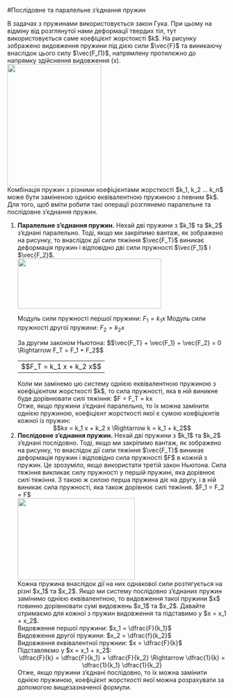 #Послiдовне та паралельне з’єднання пружин
<div class="space">В задачах з пружинами використовується закон Гука. При цьому на вiдмiну вiд розглянутої нами деформацiї твердих тiл, тут використовується саме коефiцiєнт жорстокстi $k$. На рисунку зображено видовження пружини пiд дiєю сили $\vec{F}$ та виникаючу внаслiдок цього силу $\vec{F_П}$, напрямлену протилежно до напрямку здiйснення видовження (x).</div>

<div class="space"><img class="image" width="216" height="280" src="https://rawgit.com/chudaol/ed-era-book-physics/master/images/chapter_4/22.png"></div>

<div class="space">Комбiнацiя пружин з рiзними коефiцiєнтами жорсткостi $k_1, k_2 ... k_n$ може бути замiненою однiєю еквiвалентною пружиною з певним $k$. Для того, щоб вмiти робити такi операцiї розглянемо паралельне та послiдовне з’єднання пружин.</div>

<ol>
<li>
<div class="space"><span class="p1"><b>Паралельне з’єднання пружин.</b></span> Нехай двi пружини з $k_1$ та $k_2$ з’єднанi паралельно. Тодi, якщо ми закрiпимо вантаж, як зображено на рисунку, то внаслiдок дiї сили тяжiння $\vec{F_Т}$ виникає деформацiя пружин i вiдповiдно двi сили
пружностi $\vec{F_1}$ i $\vec{F_2}$.</div>

<div class="space"><img class="image" width="330" height="115" src="https://rawgit.com/chudaol/ed-era-book-physics/master/images/chapter_4/23.png"></div>

Модуль сили пружностi першої пружини: $F_1 = k_1 x$
Модуль сили пружностi другої пружини: $F_2 = k_2 x$
<div class="space">За другим законом Ньютона: $$\vec{F_Т} + \vec{F_1} + \vec{F_2} = 0 \Rightarrow F_Т = F_1 + F_2$$</div>
<div class="centered-table-wrapper">
<table class="centered-table">
<tr class="eq">
<td class="eq">
<p1>$$F_Т = k_1 x + k_2 x$$</p1>
</td>
</tr>
</table></div>
Коли ми замiнемо цю систему однiєю еквiвалентною пружиною з коефiцiєнтом жорсткостi $k$, то сила пружностi, яка в нiй виникне буде дорiвнювати силi тяжiння: <span class="p1">$F = F_Т = kx</span>
<div class="space">Отже, якщо пружини з’єднанi паралельно, то їх можна замiнити однiєю пружиною, коефiцiєнт жорсткостi якої є сумою коефiцiєнтiв кожної iз пружин:</div>
<div class="space" align="center">$$kx = k_1 x + k_2 x \Rightarrow k = k_1 + k_2$$</div>
</li>
<li>
<div class="space"><span class="p1"><b>Послiдовне з’єднання пружин.</b></span> Нехай двi пружини з $k_1$ та $k_2$ з’єднанi послiдовно. Тодi, якщо ми закрiпимо вантаж, як зображено на рисунку, то внаслiдок дiї сили тяжiння $\vec{F_Т}$ виникає деформацiя пружин i вiдповiдно сила пружностi $F$ в кожнiй з пружин. Це зрозумiло, якщо використати третiй закон Ньютона. Сила тяжiння викликає силу пружностi у першiй пружинi, яка дорiвнює силi тяжiння. З такою ж силою перша пружина дiє на другу, i в нiй виникає сила пружностi, яка також дорiвнює силi тяжiння. $F_1 = F_2 = F$</div>

<div class="space"><img class="image" width="269" height="188" src="https://rawgit.com/chudaol/ed-era-book-physics/master/images/chapter_4/24.png"></div>

<div class="space">Кожна пружина внаслiдок дiї на них однакової сили розтягується на рiзнi $x_1$ та $x_2$. Якщо ми систему послiдовно з’єднаних пружин замiнимо однiєю еквiвалентною, то видовження такої пружини $x$ повинно дорiвнювати сумi видовжень $x_1$ та $x_2$. Давайте отримаємо для кожної з пружин видовження та пiдставимо у $x = x_1 + x_2$.</div>

<div class="space">Видовження першої пружини: $x_1 = \dfrac{F}{k_1}$</div>
<div class="space">Видовження другої пружини: $x_2 = \dfrac{f}{k_2}$</div>
<div class="space">Видовження еквiвалентної пружнии: $x = \dfrac{F}{k}$</div>

<div class="space">Пiдставляємо у $x = x_1 + x_2$:</div>

<div class="space" align="center">\dfrac{F}{k} = \dfrac{F}{k_1} + \dfrac{F}{k_2} \Rightarrow \dfrac{1}{k} = \dfrac{1}{k_1} \dfrac{1}{k_2}</div>
Отже, якщо пружини з’єднанi послiдовно, то їх можна замiнити однiєю пружиною, коефiцiєнт жорсткостi якої можна розрахувати за допомогою вищезазначеної формули.
</li>
</ol>